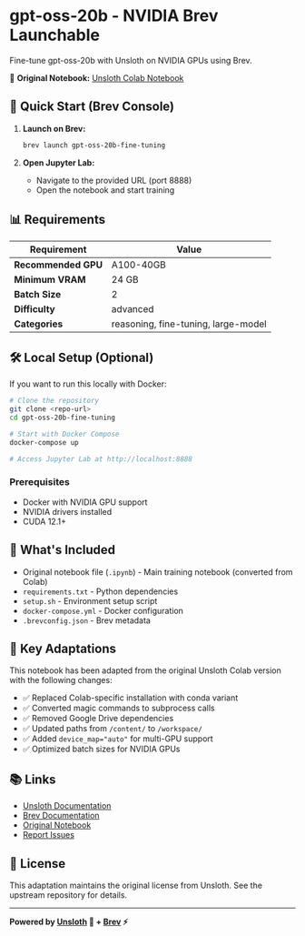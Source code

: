 # gpt-oss-20b - NVIDIA Brev Launchable

Fine-tune gpt-oss-20b with Unsloth on NVIDIA GPUs using Brev.

🔗 **Original Notebook:** [Unsloth Colab Notebook](https://colab.research.google.com/github/unslothai/notebooks/blob/main/nb/gpt-oss-20b.ipynb)

## 🚀 Quick Start (Brev Console)

1. **Launch on Brev:**
   ```bash
   brev launch gpt-oss-20b-fine-tuning
   ```

2. **Open Jupyter Lab:**
   - Navigate to the provided URL (port 8888)
   - Open the notebook and start training

## 📊 Requirements

| Requirement | Value |
|------------|-------|
| **Recommended GPU** | A100-40GB |
| **Minimum VRAM** | 24 GB |
| **Batch Size** | 2 |
| **Difficulty** | advanced |
| **Categories** | reasoning, fine-tuning, large-model |

## 🛠️ Local Setup (Optional)

If you want to run this locally with Docker:

```bash
# Clone the repository
git clone <repo-url>
cd gpt-oss-20b-fine-tuning

# Start with Docker Compose
docker-compose up

# Access Jupyter Lab at http://localhost:8888
```

### Prerequisites

- Docker with NVIDIA GPU support
- NVIDIA drivers installed
- CUDA 12.1+

## 📝 What's Included

- Original notebook file (`.ipynb`) - Main training notebook (converted from Colab)
- `requirements.txt` - Python dependencies
- `setup.sh` - Environment setup script
- `docker-compose.yml` - Docker configuration
- `.brevconfig.json` - Brev metadata

## 🔧 Key Adaptations

This notebook has been adapted from the original Unsloth Colab version with the following changes:

- ✅ Replaced Colab-specific installation with conda variant
- ✅ Converted magic commands to subprocess calls
- ✅ Removed Google Drive dependencies
- ✅ Updated paths from `/content/` to `/workspace/`
- ✅ Added `device_map="auto"` for multi-GPU support
- ✅ Optimized batch sizes for NVIDIA GPUs

## 📚 Links

- [Unsloth Documentation](https://docs.unsloth.ai/)
- [Brev Documentation](https://docs.nvidia.com/brev)
- [Original Notebook](https://colab.research.google.com/github/unslothai/notebooks/blob/main/nb/gpt-oss-20b.ipynb)
- [Report Issues](https://github.com/brevdev/unsloth-notebook-adaptor/issues)

## 📄 License

This adaptation maintains the original license from Unsloth. See the upstream repository for details.

---

**Powered by [Unsloth](https://unsloth.ai/) 🦥 + [Brev](https://developer.nvidia.com/brev) ⚡**
